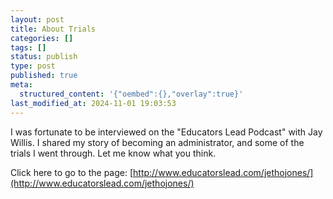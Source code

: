 ```yaml
---
layout: post
title: About Trials
categories: []
tags: []
status: publish
type: post
published: true
meta:
  structured_content: '{"oembed":{},"overlay":true}'
last_modified_at: 2024-11-01 19:03:53
---
```


I was fortunate to be interviewed on the "Educators Lead Podcast" with Jay Willis. I shared my story of becoming an administrator, and some of the trials I went through. Let me know what you think.


Click here to go to the page: 
[http://www.educatorslead.com/jethojones/](http://www.educatorslead.com/jethojones/)
